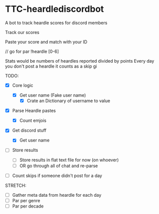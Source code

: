 # TTC-heardlediscordbot
A bot to track heardle scores for discord members

Track our scores

Paste your score and match with your ID

// go for par
!heardle [0-6]

Stats would be numbers of heardles reported divided by points
Every day you don't post a heardle it counts as a skip
gi

TODO:
 - [x] Core logic
   - [x] Get user name (Fake user name)
     - [x] Crate an Dictionary of username to value
 - [x] Parse Heardle pastes
   - [x] Count emjois
 - [x] Get discord stuff
   - [x] Get user name
 - [ ] Store results
   - [ ] Store results in flat text file for now (on whoever)
   - [ ] OR go through all of chat and re-parse
 - [ ] Count skips if someone didn't post for a day


STRETCH:
 - [ ] Gather meta data from heardle for each day 
 - [ ] Par per genre
 - [ ] Par per decade